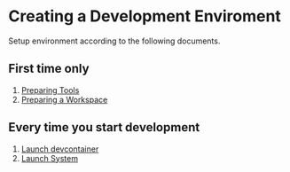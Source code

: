 # Creating a Development Enviroment

Setup environment according to the following documents.

## First time only

1. [Preparing Tools](./prepare-tools)
1. [Preparing a Workspace](./prepare-workspace)

## Every time you start development

1. [Launch devcontainer](./launch-devcontainer)
1. [Launch System](./launch-system)

